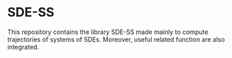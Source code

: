 # SDE-SS
This repository contains the library SDE-SS made mainly to compute trajectories of systems of SDEs. Moreover, useful related function are also integrated.
